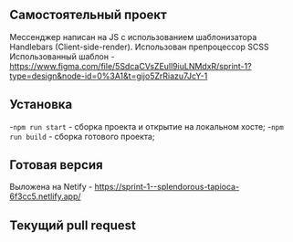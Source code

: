 ## Самостоятельный проект
Мессенджер написан на JS с использованием шаблонизатора Handlebars (Client-side-render).
Использован препроцессор SCSS
Использованный шаблон - https://www.figma.com/file/5SdcaCVsZEull9iuLNMdxR/sprint-1?type=design&node-id=0%3A1&t=gijo5ZrRiazu7JcY-1
## Установка
-`npm run start` - сборка проекта и открытие на локальном хосте;
-`npm run build` - сборка готового проекта;

## Готовая версия
Выложена на Netify - https://sprint-1--splendorous-tapioca-6f3cc5.netlify.app/

## Текущий pull request
